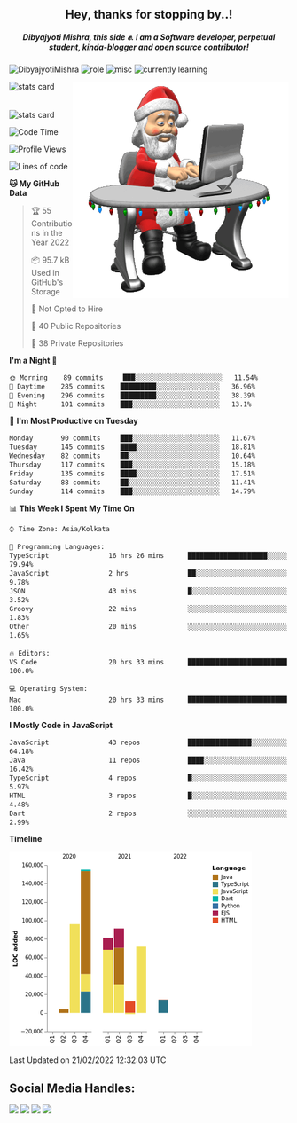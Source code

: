 <div align='center'> 
   <h2> Hey, thanks for stopping by..! </h2> 
   <h5> Dibyajyoti Mishra, this side ✊. I am a Software developer, perpetual student, kinda-blogger and open source contributor! </h5>
</div>
 
 <p align="left"> 
 <img src="https://komarev.com/ghpvc/?username=DibyajyotiMishra&label=Visitors'%20Count&color=6EC72D&style=flat" alt="DibyajyotiMishra" /> 
 <img src="https://img.shields.io/badge/Role-Full%20Stack%20Developer-orange" alt="role" />
 <img src="https://img.shields.io/badge/Most%20Used%20Library-React%2C%20React%20Native-5A20CB" alt="misc" />
 <img src="https://img.shields.io/badge/Learning-Circle%20CI-white" alt="currently learning" />
 </p>
 

<div align='left'> 
   <img alt= "stats card" height="145" width="400" src="https://dibyajyotimishra-github-stats.vercel.app/api?username=DibyajyotiMishra&count_private=true&show_icons=true&theme=tokyonight&hide_border=true" />
 
 <img align="right" src="https://github.com/DibyajyotiMishra/DibyajyotiMishra/blob/main/2qf3.gif" />
 <br/>
 <br/>
 <br />
<img alt= "stats card" height="145" width="400" src="https://github-readme-streak-stats.herokuapp.com/?user=DibyajyotiMishra&hide_border=true&theme=tokyonight">
</div>

<div align="left">
 
<!--START_SECTION:waka-->
![Code Time](http://img.shields.io/badge/Code%20Time-599%20hrs%2031%20mins-blue)

![Profile Views](http://img.shields.io/badge/Profile%20Views-20-blue)

![Lines of code](https://img.shields.io/badge/From%20Hello%20World%20I%27ve%20Written-525%20Thousand%20lines%20of%20code-blue)

**🐱 My GitHub Data** 

> 🏆 55 Contributions in the Year 2022
 > 
> 📦 95.7 kB Used in GitHub's Storage 
 > 
> 🚫 Not Opted to Hire
 > 
> 📜 40 Public Repositories 
 > 
> 🔑 38 Private Repositories  
 > 
**I'm a Night 🦉** 

```text
🌞 Morning    89 commits     ███░░░░░░░░░░░░░░░░░░░░░░   11.54% 
🌆 Daytime    285 commits    █████████░░░░░░░░░░░░░░░░   36.96% 
🌃 Evening    296 commits    █████████░░░░░░░░░░░░░░░░   38.39% 
🌙 Night      101 commits    ███░░░░░░░░░░░░░░░░░░░░░░   13.1%

```
📅 **I'm Most Productive on Tuesday** 

```text
Monday       90 commits     ███░░░░░░░░░░░░░░░░░░░░░░   11.67% 
Tuesday      145 commits    ████░░░░░░░░░░░░░░░░░░░░░   18.81% 
Wednesday    82 commits     ██░░░░░░░░░░░░░░░░░░░░░░░   10.64% 
Thursday     117 commits    ███░░░░░░░░░░░░░░░░░░░░░░   15.18% 
Friday       135 commits    ████░░░░░░░░░░░░░░░░░░░░░   17.51% 
Saturday     88 commits     ██░░░░░░░░░░░░░░░░░░░░░░░   11.41% 
Sunday       114 commits    ███░░░░░░░░░░░░░░░░░░░░░░   14.79%

```


📊 **This Week I Spent My Time On** 

```text
⌚︎ Time Zone: Asia/Kolkata

💬 Programming Languages: 
TypeScript               16 hrs 26 mins      ████████████████████░░░░░   79.94% 
JavaScript               2 hrs               ██░░░░░░░░░░░░░░░░░░░░░░░   9.78% 
JSON                     43 mins             █░░░░░░░░░░░░░░░░░░░░░░░░   3.52% 
Groovy                   22 mins             ░░░░░░░░░░░░░░░░░░░░░░░░░   1.83% 
Other                    20 mins             ░░░░░░░░░░░░░░░░░░░░░░░░░   1.65%

🔥 Editors: 
VS Code                  20 hrs 33 mins      █████████████████████████   100.0%

💻 Operating System: 
Mac                      20 hrs 33 mins      █████████████████████████   100.0%

```

**I Mostly Code in JavaScript** 

```text
JavaScript               43 repos            ████████████████░░░░░░░░░   64.18% 
Java                     11 repos            ████░░░░░░░░░░░░░░░░░░░░░   16.42% 
TypeScript               4 repos             █░░░░░░░░░░░░░░░░░░░░░░░░   5.97% 
HTML                     3 repos             █░░░░░░░░░░░░░░░░░░░░░░░░   4.48% 
Dart                     2 repos             ░░░░░░░░░░░░░░░░░░░░░░░░░   2.99%

```


**Timeline**

![Chart not found](https://raw.githubusercontent.com/DibyajyotiMishra/DibyajyotiMishra/main/charts/bar_graph.png) 


 Last Updated on 21/02/2022 12:32:03 UTC
<!--END_SECTION:waka-->
</div>

## Social Media Handles:

<div>
 <a href="https://twitter.com/dibyajyotim_" ><img src="https://img.shields.io/twitter/follow/dibyajyotim_?style=social" /></a>
 <a href="https://dibyajyoti.hashnode.dev/" ><img src="https://img.shields.io/badge/Hashnode-2962FF?style=flat&logo=hashnode&logoColor=white" /></a>
 <a href="mailto:dibyajyotimishra14@gmail.com" ><img src="https://img.shields.io/badge/Gmail-D14836?style=flat&logo=gmail&logoColor=white" /></a>
 <a href="https://www.linkedin.com/in/dibyajyotim/" ><img src="https://img.shields.io/badge/LinkedIn-0077B5?style=flat&logo=linkedin&logoColor=white" /></a>

</div>

